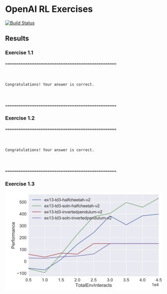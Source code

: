 # OpenAI RL Exercises

[![Build Status](https://travis-ci.com/henighan/openai-exercises.svg?branch=master)](https://travis-ci.com/henighan/openai-exercises)

## Results
### Exercise 1.1
```bash
==================================================



Congratulations! Your answer is correct.



==================================================
```

### Exercise 1.2
```bash
==================================================



Congratulations! Your answer is correct.



==================================================
```

### Exercise 1.3
![alt text](imgs/exercise1_3.png "exercise1_3")
